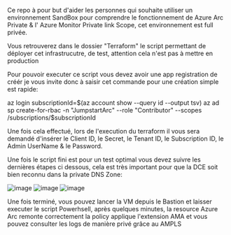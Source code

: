 Ce repo à pour but d'aider les personnes qui souhaite utiliser un environnement SandBox pour comprendre le fonctionnement de Azure Arc Private & l' Azure Monitor Private link Scope, cet environnement est full privée.

Vous retrouverez dans le dossier "Terraform" le script permettant de déployer cet infrastrucutre, de test, attention cela n'est pas à mettre en production

Pour pouvoir executer ce script vous devez avoir une app registration de créér je vous invite donc à saisir cet commande pour une création simple est rapide:

az login
subscriptionId=$(az account show --query id --output tsv)
az ad sp create-for-rbac -n "JumpstartArc" --role "Contributor" --scopes /subscriptions/$subscriptionId

Une fois cela effectué, lors de l'execution du terraform il vous sera demandé d'insérer le Client ID, le Secret, le Tenant ID, le Subscription ID, le Admin UserName & le Password.

Une fois le script fini est pour un test optimal vous devez suivre les dernières étapes ci dessous, cela est très important pour que la DCE soit bien reconnu dans la private DNS Zone:

![image](https://github.com/user-attachments/assets/f70306a7-60be-4a6b-9c7a-5be6deefd72e)
![image](https://github.com/user-attachments/assets/da91d339-ec74-4067-b21a-4dbc14fd4aaf)
![image](https://github.com/user-attachments/assets/5ffc5cc1-d3f9-469c-b596-5b0fd5aeab23)

Une fois terminé, vous pouvez lancer la VM depuis le Bastion et laisser executer le script Powerhsell, après quelques minutes, la resource Azure Arc remonte correctement la policy applique l'extension AMA et vous pouvez consulter les logs de manière privé grâce au AMPLS
